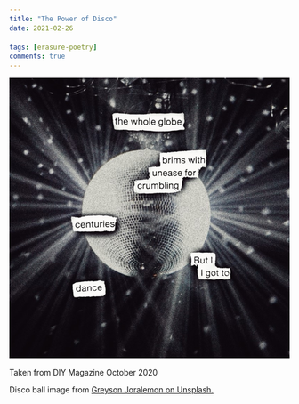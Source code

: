 ```yaml
---
title: "The Power of Disco"
date: 2021-02-26

tags: [erasure-poetry]
comments: true
---
```


<img src="/assets/images/articles/2021/disco.jpeg" class="responsive"><br>

Taken from DIY Magazine October 2020

Disco ball image from [Greyson Joralemon on Unsplash.](https://unsplash.com/photos/ORSGQc-2Ef8)
